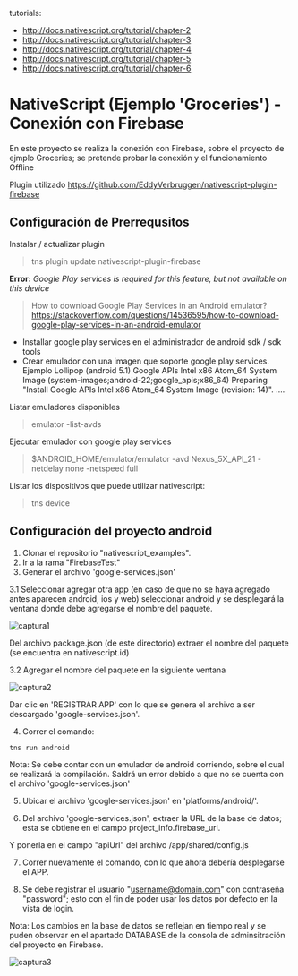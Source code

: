 
tutorials:

-  http://docs.nativescript.org/tutorial/chapter-2
-  http://docs.nativescript.org/tutorial/chapter-3
-  http://docs.nativescript.org/tutorial/chapter-4
-  http://docs.nativescript.org/tutorial/chapter-5
-  http://docs.nativescript.org/tutorial/chapter-6

# NativeScript (Ejemplo 'Groceries') - Conexión con Firebase
En este proyecto se realiza la conexión con Firebase, sobre el proyecto de ejmplo Groceries; se pretende probar la conexión y el funcionamiento Offline

Plugin utilizado
https://github.com/EddyVerbruggen/nativescript-plugin-firebase

## Configuración de Prerrequsitos

Instalar / actualizar plugin
> tns plugin update nativescript-plugin-firebase


**Error:**  *Google Play services is required for this feature, but not available on this device*
> How to download Google Play Services in an Android emulator? https://stackoverflow.com/questions/14536595/how-to-download-google-play-services-in-an-android-emulator
- Installar google play services en el administrador de android sdk / sdk tools
- Crear emulador con una imagen que soporte google play services. Ejemplo Lollipop (android 5.1)
        Google APIs Intel x86 Atom_64 System Image (system-images;android-22;google_apis;x86_64)
        Preparing "Install Google APIs Intel x86 Atom_64 System Image (revision: 14)". ....

Listar emuladores disponibles
>  emulator -list-avds

Ejecutar emulador con google play services
> $ANDROID_HOME/emulator/emulator -avd Nexus_5X_API_21 -netdelay none -netspeed full

Listar los dispositivos que puede utilizar nativescript:
> tns device

## Configuración del proyecto  android

1. Clonar el repositorio "nativescript_examples".
2. Ir a la rama "FirebaseTest"
3. Generar el archivo 'google-services.json'

3.1 Seleccionar agregar otra app (en caso de que no se haya agregado antes aparecen android, ios y web) seleccionar android y se desplegará la ventana donde debe agregarse el nombre del paquete.

![captura1](https://user-images.githubusercontent.com/12984253/28100353-2df5e1d8-6687-11e7-93fe-81b154efbc36.PNG)

 Del archivo package.json (de este directorio) extraer el nombre del paquete (se encuentra en nativescript.id)

3.2 Agregar el nombre del paquete en la siguiente ventana

![captura2](https://user-images.githubusercontent.com/12984253/28100380-45bb38d6-6687-11e7-94e4-16ec39bdf63c.PNG)

Dar clic en 'REGISTRAR APP' con lo que se genera el archivo a ser descargado 'google-services.json'.

4. Correr el comando:
``` bash
tns run android
```
Nota: Se debe contar con un emulador de android corriendo, sobre el cual se realizará la compilación.
      Saldrá un error debido a que no se cuenta con el archivo 'google-services.json'

5. Ubicar el archivo 'google-services.json' en 'platforms/android/'.

6. Del archivo 'google-services.json', extraer la URL de la base de datos; esta se obtiene en el campo project_info.firebase_url.

Y ponerla en el campo "apiUrl" del archivo /app/shared/config.js

7. Correr nuevamente el comando, con lo que ahora debería desplegarse el APP.

8. Se debe registrar el usuario "username@domain.com" con contraseña "password"; esto con el fin de poder usar los datos por defecto en la vista de login.

Nota: Los cambios en la base de datos se reflejan en tiempo real y se puden observar en el apartado DATABASE de la consola de adminsitración del proyecto en Firebase.

![captura3](https://user-images.githubusercontent.com/12984253/28100385-4eec613c-6687-11e7-94e6-fc0872bca1fd.PNG)
